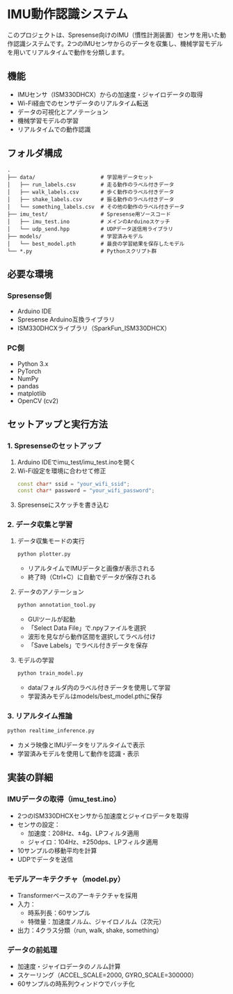 # IMU動作認識システム

このプロジェクトは、Spresense向けのIMU（慣性計測装置）センサを用いた動作認識システムです。2つのIMUセンサからのデータを収集し、機械学習モデルを用いてリアルタイムで動作を分類します。

## 機能

- IMUセンサ（ISM330DHCX）からの加速度・ジャイロデータの取得
- Wi-Fi経由でのセンサデータのリアルタイム転送
- データの可視化とアノテーション
- 機械学習モデルの学習
- リアルタイムでの動作認識

## フォルダ構成

```
.
├── data/                     # 学習用データセット
│   ├── run_labels.csv        # 走る動作のラベル付きデータ
│   ├── walk_labels.csv       # 歩く動作のラベル付きデータ
│   ├── shake_labels.csv      # 振る動作のラベル付きデータ
│   └── something_labels.csv  # その他の動作のラベル付きデータ
├── imu_test/                 # Spresense用ソースコード
│   ├── imu_test.ino          # メインのArduinoスケッチ
│   └── udp_send.hpp          # UDPデータ送信用ライブラリ
├── models/                   # 学習済みモデル
│   └── best_model.pth        # 最良の学習結果を保存したモデル
└── *.py                      # Pythonスクリプト群
```

## 必要な環境

### Spresense側
- Arduino IDE
- Spresense Arduino互換ライブラリ
- ISM330DHCXライブラリ（SparkFun_ISM330DHCX）

### PC側
- Python 3.x
- PyTorch
- NumPy
- pandas
- matplotlib
- OpenCV (cv2)

## セットアップと実行方法

### 1. Spresenseのセットアップ
1. Arduino IDEでimu_test/imu_test.inoを開く
2. Wi-Fi設定を環境に合わせて修正
   ```cpp
   const char* ssid = "your_wifi_ssid";
   const char* password = "your_wifi_password";
   ```
3. Spresenseにスケッチを書き込む

### 2. データ収集と学習
1. データ収集モードの実行
   ```bash
   python plotter.py
   ```
   - リアルタイムでIMUデータと画像が表示される
   - 終了時（Ctrl+C）に自動でデータが保存される

2. データのアノテーション
   ```bash
   python annotation_tool.py
   ```
   - GUIツールが起動
   - 「Select Data File」で.npyファイルを選択
   - 波形を見ながら動作区間を選択してラベル付け
   - 「Save Labels」でラベル付きデータを保存

3. モデルの学習
   ```bash
   python train_model.py
   ```
   - data/フォルダ内のラベル付きデータを使用して学習
   - 学習済みモデルはmodels/best_model.pthに保存

### 3. リアルタイム推論
```bash
python realtime_inference.py
```
- カメラ映像とIMUデータをリアルタイムで表示
- 学習済みモデルを使用して動作を認識・表示

## 実装の詳細

### IMUデータの取得（imu_test.ino）
- 2つのISM330DHCXセンサから加速度とジャイロデータを取得
- センサの設定：
  - 加速度：208Hz、±4g、LPフィルタ適用
  - ジャイロ：104Hz、±250dps、LPフィルタ適用
- 10サンプルの移動平均を計算
- UDPでデータを送信

### モデルアーキテクチャ（model.py）
- Transformerベースのアーキテクチャを採用
- 入力：
  - 時系列長：60サンプル
  - 特徴量：加速度ノルム、ジャイロノルム（2次元）
- 出力：4クラス分類（run, walk, shake, something）

### データの前処理
- 加速度・ジャイロデータのノルム計算
- スケーリング（ACCEL_SCALE=2000, GYRO_SCALE=300000）
- 60サンプルの時系列ウィンドウでバッチ化
